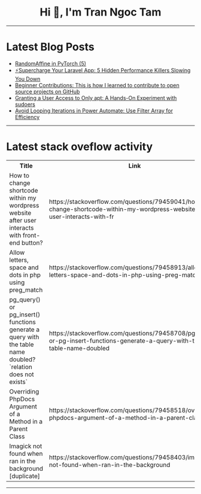<h1 align="center">Hi 👋, I'm Tran Ngoc Tam</h1>

---

# Latest Blog Posts 
<!-- BLOG-POST-LIST:START -->
- [RandomAffine in PyTorch &lpar;5&rpar;](https://dev.to/hyperkai/randomaffine-in-pytorch-5-1c2m)
- [⚡Supercharge Your Laravel App: 5 Hidden Performance Killers Slowing You Down](https://dev.to/dosenngoding/supercharge-your-laravel-app-5-hidden-performance-killers-slowing-you-down-18i8)
- [Beginner Contributions: This is how I learned to contribute to open source projects on GitHub](https://dev.to/alicelee2735/beginner-contributions-this-is-how-i-learned-to-contribute-to-open-source-projects-on-github-3oga)
- [Granting a User Access to Only apt: A Hands-On Experiment with sudoers](https://dev.to/ahmad01/granting-a-user-access-to-only-apt-a-hands-on-experiment-with-sudoers-3bb0)
- [Avoid Looping Iterations in Power Automate: Use Filter Array for Efficiency](https://dev.to/myasir/avoid-looping-iterations-in-power-automate-use-filter-array-for-efficiency-f32)
<!-- BLOG-POST-LIST:END -->

---

# Latest stack oveflow activity
<table>
  <tr><th>Title</th><th>Link</th></tr>
  <!-- STACKOVERFLOW:START --><tr><td>How to change shortcode within my wordpress website after user interacts with front-end button?</td><td>https://stackoverflow.com/questions/79459041/how-to-change-shortcode-within-my-wordpress-website-after-user-interacts-with-fr</td></tr><tr><td>Allow letters, space and dots in php using preg_match</td><td>https://stackoverflow.com/questions/79458913/allow-letters-space-and-dots-in-php-using-preg-match</td></tr><tr><td>pg_query&lpar;&rpar; or pg_insert&lpar;&rpar; functions generate a query with the table name doubled? `relation does not exists`</td><td>https://stackoverflow.com/questions/79458708/pg-query-or-pg-insert-functions-generate-a-query-with-the-table-name-doubled</td></tr><tr><td>Overriding PhpDocs Argument of a Method in a Parent Class</td><td>https://stackoverflow.com/questions/79458518/overriding-phpdocs-argument-of-a-method-in-a-parent-class</td></tr><tr><td>Imagick not found when ran in the background [duplicate]</td><td>https://stackoverflow.com/questions/79458403/imagick-not-found-when-ran-in-the-background</td></tr><!-- STACKOVERFLOW:END -->
</table>

---


